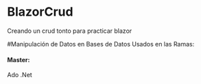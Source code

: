 # BlazorCrud
Creando un crud tonto para practicar blazor

#Manipulación de Datos en Bases de Datos Usados en las Ramas: 
<div> <h4> Master: </h4>  <p > Ado .Net</p> </div>

